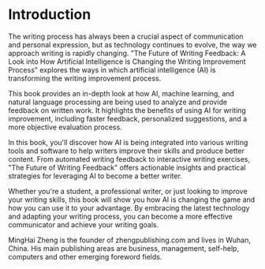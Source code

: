 # Introduction

The writing process has always been a crucial aspect of communication and personal expression, but as technology continues to evolve, the way we approach writing is rapidly changing. "The Future of Writing Feedback: A Look into How Artificial Intelligence is Changing the Writing Improvement Process" explores the ways in which artificial intelligence (AI) is transforming the writing improvement process.

This book provides an in-depth look at how AI, machine learning, and natural language processing are being used to analyze and provide feedback on written work. It highlights the benefits of using AI for writing improvement, including faster feedback, personalized suggestions, and a more objective evaluation process.

In this book, you'll discover how AI is being integrated into various writing tools and software to help writers improve their skills and produce better content. From automated writing feedback to interactive writing exercises, "The Future of Writing Feedback" offers actionable insights and practical strategies for leveraging AI to become a better writer.

Whether you're a student, a professional writer, or just looking to improve your writing skills, this book will show you how AI is changing the game and how you can use it to your advantage. By embracing the latest technology and adapting your writing process, you can become a more effective communicator and achieve your writing goals.

MingHai Zheng is the founder of zhengpublishing.com and lives in Wuhan, China. His main publishing areas are business, management, self-help, computers and other emerging foreword fields.
